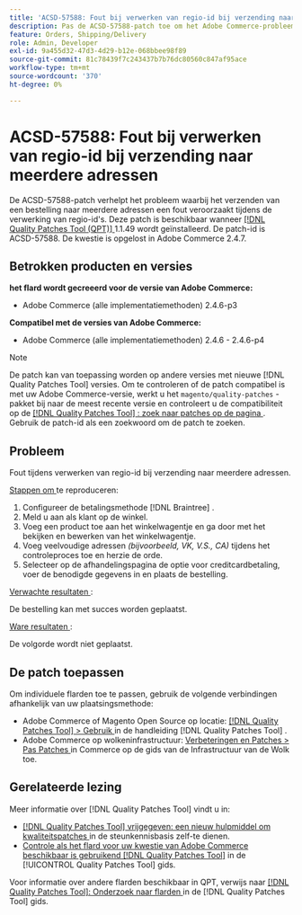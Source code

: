 ```yaml
---
title: 'ACSD-57588: Fout bij verwerken van regio-id bij verzending naar meerdere adressen'
description: Pas de ACSD-57588-patch toe om het Adobe Commerce-probleem te verhelpen, waarbij het verzenden van een bestelling naar meerdere adressen een fout veroorzaakt tijdens de verwerking van de regio-id.
feature: Orders, Shipping/Delivery
role: Admin, Developer
exl-id: 9a455d32-47d3-4d29-b12e-068bbee98f89
source-git-commit: 81c78439f7c243437b7b76dc80560c847af95ace
workflow-type: tm+mt
source-wordcount: '370'
ht-degree: 0%

---
```


# ACSD-57588: Fout bij verwerken van regio-id bij verzending naar meerdere adressen

De ACSD-57588-patch verhelpt het probleem waarbij het verzenden van een bestelling naar meerdere adressen een fout veroorzaakt tijdens de verwerking van regio-id&#39;s. Deze patch is beschikbaar wanneer [[!DNL Quality Patches Tool (QPT)] ](https://experienceleague.adobe.com/en/docs/commerce-knowledge-base/kb/announcements/commerce-announcements/magento-quality-patches-released-new-tool-to-self-serve-quality-patches) 1.1.49 wordt geïnstalleerd. De patch-id is ACSD-57588. De kwestie is opgelost in Adobe Commerce 2.4.7.

## Betrokken producten en versies

**het flard wordt gecreeerd voor de versie van Adobe Commerce:**

* Adobe Commerce (alle implementatiemethoden) 2.4.6-p3

**Compatibel met de versies van Adobe Commerce:**

* Adobe Commerce (alle implementatiemethoden) 2.4.6 - 2.4.6-p4

>[!NOTE]
>
>De patch kan van toepassing worden op andere versies met nieuwe [!DNL Quality Patches Tool] versies. Om te controleren of de patch compatibel is met uw Adobe Commerce-versie, werkt u het `magento/quality-patches` -pakket bij naar de meest recente versie en controleert u de compatibiliteit op de [[!DNL Quality Patches Tool] : zoek naar patches op de pagina ](https://experienceleague.adobe.com/tools/commerce-quality-patches/index.html) . Gebruik de patch-id als een zoekwoord om de patch te zoeken.

## Probleem

Fout tijdens verwerken van regio-id bij verzending naar meerdere adressen.

<u> Stappen om </u> te reproduceren:

1. Configureer de betalingsmethode [!DNL Braintree] .
1. Meld u aan als klant op de winkel.
1. Voeg een product toe aan het winkelwagentje en ga door met het bekijken en bewerken van het winkelwagentje.
1. Voeg veelvoudige adressen *(bijvoorbeeld, VK, V.S., CA)* tijdens het controleproces toe en herzie de orde.
1. Selecteer op de afhandelingspagina de optie voor creditcardbetaling, voer de benodigde gegevens in en plaats de bestelling.

<u> Verwachte resultaten </u>:

De bestelling kan met succes worden geplaatst.

<u> Ware resultaten </u>:

De volgorde wordt niet geplaatst.

## De patch toepassen

Om individuele flarden toe te passen, gebruik de volgende verbindingen afhankelijk van uw plaatsingsmethode:

* Adobe Commerce of Magento Open Source op locatie: [[!DNL Quality Patches Tool]  > Gebruik ](/help/tools/quality-patches-tool/usage.md) in de handleiding [!DNL Quality Patches Tool] .
* Adobe Commerce op wolkeninfrastructuur: [ Verbeteringen en Patches > Pas Patches ](https://experienceleague.adobe.com/docs/commerce-cloud-service/user-guide/develop/upgrade/apply-patches.html) in Commerce op de gids van de Infrastructuur van de Wolk toe.

## Gerelateerde lezing

Meer informatie over [!DNL Quality Patches Tool] vindt u in:

* [[!DNL Quality Patches Tool]  vrijgegeven: een nieuw hulpmiddel om kwaliteitspatches ](https://experienceleague.adobe.com/en/docs/commerce-knowledge-base/kb/announcements/commerce-announcements/magento-quality-patches-released-new-tool-to-self-serve-quality-patches) in de steunkennisbasis zelf-te dienen.
* [ Controle als het flard voor uw kwestie van Adobe Commerce beschikbaar is gebruikend  [!DNL Quality Patches Tool]](/help/tools/quality-patches-tool/patches-available-in-qpt/check-patch-for-magento-issue-with-magento-quality-patches.md) in de [!UICONTROL Quality Patches Tool] gids.


Voor informatie over andere flarden beschikbaar in QPT, verwijs naar [[!DNL Quality Patches Tool]: Onderzoek naar flarden ](https://experienceleague.adobe.com/tools/commerce-quality-patches/index.html) in de [!DNL Quality Patches Tool] gids.
